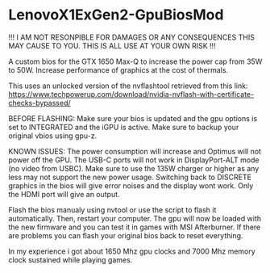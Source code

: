 # LenovoX1ExGen2-GpuBiosMod

!!! I AM NOT RESONPIBLE FOR DAMAGES OR ANY CONSEQUENCES THIS MAY CAUSE TO YOU. THIS IS ALL USE AT YOUR OWN RISK !!!


A custom bios for the GTX 1650 Max-Q to increase the power cap from 35W to 50W. Increase performance of graphics at the cost of thermals.

This uses an unlocked version of the nvflashtool retrieved from this link: https://www.techpowerup.com/download/nvidia-nvflash-with-certificate-checks-bypassed/

BEFORE FLASHING: Make sure your bios is updated and the gpu options is set to INTEGRATED and the iGPU is active. Make sure to backup your original vbios using gpu-z.

KNOWN ISSUES: The power consumption will increase and Optimus will not power off the GPU. The USB-C ports will not work in DisplayPort-ALT mode (no video from USBC). Make sure to use the 135W charger or higher as any less may not support the new power usage. Switching back to DISCRETE graphics in the bios will give error noises and the display wont work. Only the HDMI port will give an output.

Flash the bios manualy using nvtool or use the script to flash it automatically. Then, restart your computer. The gpu will now be loaded with the new firmware and you can test it in games with MSI Afterburner. If there are problems you can flash your original bios back to reset everything.

In my experience i got about 1650 Mhz gpu clocks and 7000 Mhz memory clock sustained while playing games.


